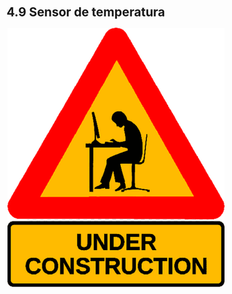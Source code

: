 # 4.9 Sensor de temperatura
<p align="center">
    <img src="../imgs/construction.png" alt="Arduino Uno" width="500">
</p>